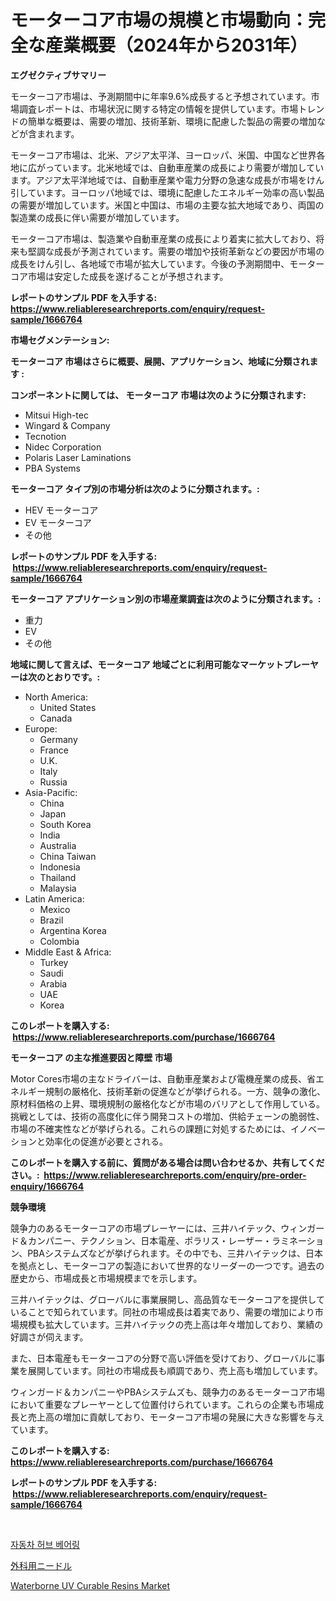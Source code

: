 <p><h1>モーターコア市場の規模と市場動向：完全な産業概要（2024年から2031年）</h1></p><p><strong>エグゼクティブサマリー</strong></p>
<p><p>モーターコア市場は、予測期間中に年率9.6%成長すると予想されています。市場調査レポートは、市場状況に関する特定の情報を提供しています。市場トレンドの簡単な概要は、需要の増加、技術革新、環境に配慮した製品の需要の増加などが含まれます。</p><p>モーターコア市場は、北米、アジア太平洋、ヨーロッパ、米国、中国など世界各地に広がっています。北米地域では、自動車産業の成長により需要が増加しています。アジア太平洋地域では、自動車産業や電力分野の急速な成長が市場をけん引しています。ヨーロッパ地域では、環境に配慮したエネルギー効率の高い製品の需要が増加しています。米国と中国は、市場の主要な拡大地域であり、両国の製造業の成長に伴い需要が増加しています。</p><p>モーターコア市場は、製造業や自動車産業の成長により着実に拡大しており、将来も堅調な成長が予測されています。需要の増加や技術革新などの要因が市場の成長をけん引し、各地域で市場が拡大しています。今後の予測期間中、モーターコア市場は安定した成長を遂げることが予想されます。</p></p>
<p><strong>レポートのサンプル PDF を入手する: <a href="https://www.reliableresearchreports.com/enquiry/request-sample/1666764">https://www.reliableresearchreports.com/enquiry/request-sample/1666764</a></strong></p>
<p><strong>市場セグメンテーション:</strong></p>
<p><strong> モーターコア 市場はさらに概要、展開、アプリケーション、地域に分類されます :</strong></p>
<p><strong>コンポーネントに関しては、 モーターコア 市場は次のように分類されます: &nbsp;</strong></p>
<p><ul><li>Mitsui High-tec</li><li>Wingard & Company</li><li>Tecnotion</li><li>Nidec Corporation</li><li>Polaris Laser Laminations</li><li>PBA Systems</li></ul></p>
<p><strong> モーターコア タイプ別の市場分析は次のように分類されます。:</strong></p>
<p><ul><li>HEV モーターコア</li><li>EV モーターコア</li><li>その他</li></ul></p>
<p><strong>レポートのサンプル PDF を入手する: &nbsp;<a href="https://www.reliableresearchreports.com/enquiry/request-sample/1666764">https://www.reliableresearchreports.com/enquiry/request-sample/1666764</a></strong></p>
<p><strong> モーターコア アプリケーション別の市場産業調査は次のように分類されます。:</strong></p>
<p><ul><li>重力</li><li>EV</li><li>その他</li></ul></p>
<p><strong>地域に関して言えば、モーターコア 地域ごとに利用可能なマーケットプレーヤーは次のとおりです。:</strong></p>
<p><ul>
    <li>
        North America:
        <ul>
            <li>United States</li>
            <li>Canada</li>
        </ul>
    </li>
    <li>
        Europe:
        <ul>
            <li>Germany</li>
            <li>France</li>
            <li>U.K.</li>
            <li>Italy</li>
            <li>Russia</li>
        </ul>
    </li>
    <li>
        Asia-Pacific:
        <ul>
            <li>China</li>
            <li>Japan</li>
            <li>South Korea</li>
            <li>India</li>
            <li>Australia</li>
            <li>China Taiwan</li>
            <li>Indonesia</li>
            <li>Thailand</li>
            <li>Malaysia</li>
        </ul>
    </li>
    <li>
        Latin America:
        <ul>
            <li>Mexico</li>
            <li>Brazil</li>
            <li>Argentina Korea</li>
            <li>Colombia</li>
        </ul>
    </li>
    <li>
        Middle East & Africa:
        <ul>
            <li>Turkey</li>
            <li>Saudi</li>
            <li>Arabia</li>
            <li>UAE</li>
            <li>Korea</li>
        </ul>
    </li>
    </ul></p>
<p><strong>このレポートを購入する: &nbsp;<a href="https://www.reliableresearchreports.com/purchase/1666764">https://www.reliableresearchreports.com/purchase/1666764</a></strong></p>
<p><strong>モーターコア の主な推進要因と障壁 市場</strong></p>
<p><p>Motor Cores市場の主なドライバーは、自動車産業および電機産業の成長、省エネルギー規制の厳格化、技術革新の促進などが挙げられる。一方、競争の激化、原材料価格の上昇、環境規制の厳格化などが市場のバリアとして作用している。挑戦としては、技術の高度化に伴う開発コストの増加、供給チェーンの脆弱性、市場の不確実性などが挙げられる。これらの課題に対処するためには、イノベーションと効率化の促進が必要とされる。</p></p>
<p><strong>このレポートを購入する前に、質問がある場合は問い合わせるか、共有してください。:&nbsp; <a href="https://www.reliableresearchreports.com/enquiry/pre-order-enquiry/1666764">https://www.reliableresearchreports.com/enquiry/pre-order-enquiry/1666764</a></strong></p>
<p><strong>競争環境</strong></p>
<p><p>競争力のあるモーターコアの市場プレーヤーには、三井ハイテック、ウィンガード＆カンパニー、テクノション、日本電産、ポラリス・レーザー・ラミネーション、PBAシステムズなどが挙げられます。その中でも、三井ハイテックは、日本を拠点とし、モーターコアの製造において世界的なリーダーの一つです。過去の歴史から、市場成長と市場規模までを示します。</p><p>三井ハイテックは、グローバルに事業展開し、高品質なモーターコアを提供していることで知られています。同社の市場成長は着実であり、需要の増加により市場規模も拡大しています。三井ハイテックの売上高は年々増加しており、業績の好調さが伺えます。</p><p>また、日本電産もモーターコアの分野で高い評価を受けており、グローバルに事業を展開しています。同社の市場成長も順調であり、売上高も増加しています。</p><p>ウィンガード＆カンパニーやPBAシステムズも、競争力のあるモーターコア市場において重要なプレーヤーとして位置付けられています。これらの企業も市場成長と売上高の増加に貢献しており、モーターコア市場の発展に大きな影響を与えています。</p></p>
<p><strong>このレポートを購入する: &nbsp; <a href="https://www.reliableresearchreports.com/purchase/1666764">https://www.reliableresearchreports.com/purchase/1666764</a></strong></p>
<p><strong>レポートのサンプル PDF を入手する: &nbsp;<a href="https://www.reliableresearchreports.com/enquiry/request-sample/1666764">https://www.reliableresearchreports.com/enquiry/request-sample/1666764</a></strong><strong></strong></p>
<p>&nbsp;</p>
<p><p><a href="https://medium.com/@wilsoniehn789562023/%EC%98%A4%ED%86%A0%EB%AA%A8%ED%8B%B0%EB%B8%8C-%ED%97%88%EB%B8%8C-%EB%B2%A0%EC%96%B4%EB%A7%81-%EC%8B%9C%EC%9E%A5-%EB%8F%99%ED%96%A5%EA%B3%BC-%EC%8B%9C%EC%9E%A5-%EB%B6%84%EC%84%9D%EC%9D%80-2024%EB%85%84%EB%B6%80%ED%84%B0-2031%EB%85%84%EA%B9%8C%EC%A7%80-%EC%98%88%EC%83%81%EB%90%A9%EB%8B%88%EB%8B%A4-a4b3e64cc711">자동차 허브 베어링</a></p><p><a href="https://medium.com/@harmonybogan1944/%E6%89%8B%E8%A1%93%E9%87%9D%E5%B8%82%E5%A0%B4-%E5%B8%82%E5%A0%B4cagr-%E5%B8%82%E5%A0%B4%E5%8B%95%E5%90%91-%E6%88%90%E9%95%B7%E6%88%A6%E7%95%A5%E3%81%AB%E9%96%A2%E3%81%99%E3%82%8B%E6%B4%9E%E5%AF%9F-feadd3e5f1d3">外科用ニードル</a></p><p><a href="https://invited-way-688.notion.site/Waterborne-UV-Curable-Resins-Market-Size-Evaluating-its-Market-Trends-Growth-and-Projections-2024-bd8ba552dc16462cb8aa3024679468c2">Waterborne UV Curable Resins Market</a></p></p>